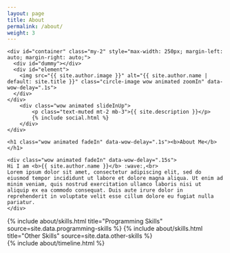 ```yaml
---
layout: page
title: About
permalink: /about/
weight: 3
---
```


<div class="row mt-4">

  <div class="col-md-4 text-center">

    <div id="container" class="my-2" style="max-width: 250px; margin-left: auto; margin-right: auto;">
      <div id="dummy"></div>
      <div id="element">
        <img src="{{ site.author.image }}" alt="{{ site.author.name | default: site.title }}" class="circle-image wow animated zoomIn" data-wow-delay=".1s">
      </div>
    </div>
        <div class="wow animated slideInUp">
            <p class="text-muted mt-2 mb-3">{{ site.description }}</p>
            {% include social.html %}
        </div>
    </div>

  <div class="col-md-8 mt-4 mt-md-0 markdown-body">

    <h1 class="wow animated fadeIn" data-wow-delay=".1s"><b>About Me</b></h1>

    <div class="wow animated fadeIn" data-wow-delay=".15s">
    Hi I am <b>{{ site.author.name }}</b> :wave:,<br>
    Lorem ipsum dolor sit amet, consectetur adipiscing elit, sed do eiusmod tempor incididunt ut labore et dolore magna aliqua. Ut enim ad minim veniam, quis nostrud exercitation ullamco laboris nisi ut aliquip ex ea commodo consequat. Duis aute irure dolor in reprehenderit in voluptate velit esse cillum dolore eu fugiat nulla pariatur.
    </div>

  </div>

</div> <div class="row mt-4 wow animated fadeIn" data-wow-delay=".2s">
  {% include about/skills.html title="Programming Skills" source=site.data.programming-skills %}
  {% include about/skills.html title="Other Skills" source=site.data.other-skills %}
</div>

<div class="wow animated fadeIn" data-wow-delay=".25s">
  {% include about/timeline.html %}
</div>